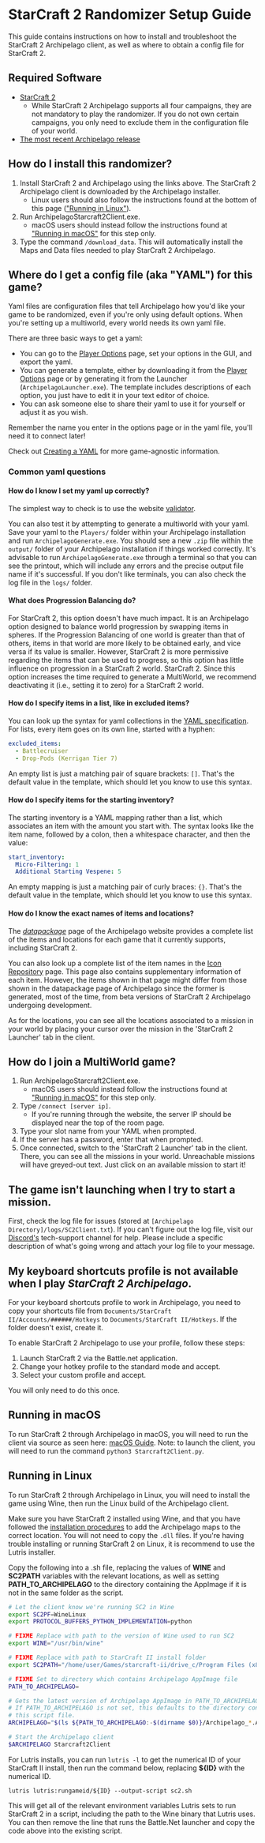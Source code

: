 # StarCraft 2 Randomizer Setup Guide

This guide contains instructions on how to install and troubleshoot the StarCraft 2 Archipelago client, as well as 
where to obtain a config file for StarCraft 2.

## Required Software

- [StarCraft 2](https://starcraft2.com/en-us/)
   - While StarCraft 2 Archipelago supports all four campaigns, they are not mandatory to play the randomizer. 
   If you do not own certain campaigns, you only need to exclude them in the configuration file of your world.
- [The most recent Archipelago release](https://github.com/ArchipelagoMW/Archipelago/releases)

## How do I install this randomizer?

1. Install StarCraft 2 and Archipelago using the links above. The StarCraft 2 Archipelago client is downloaded by the 
Archipelago installer.
   - Linux users should also follow the instructions found at the bottom of this page 
     (["Running in Linux"](#running-in-linux)).
2. Run ArchipelagoStarcraft2Client.exe.
   - macOS users should instead follow the instructions found at ["Running in macOS"](#running-in-macos) for this step 
   only.
3. Type the command `/download_data`. 
This will automatically install the Maps and Data files needed to play StarCraft 2 Archipelago.

## Where do I get a config file (aka "YAML") for this game?

Yaml files are configuration files that tell Archipelago how you'd like your game to be randomized, even if you're only 
using default options.
When you're setting up a multiworld, every world needs its own yaml file.

There are three basic ways to get a yaml:
* You can go to the [Player Options](/games/Starcraft%202/player-options) page, set your options in the GUI, and export 
the yaml.
* You can generate a template, either by downloading it from the [Player Options](/games/Starcraft%202/player-options) 
page or by generating it from the Launcher (`ArchipelagoLauncher.exe`). 
The template includes descriptions of each option, you just have to edit it in your text editor of choice.
* You can ask someone else to share their yaml to use it for yourself or adjust it as you wish.

Remember the name you enter in the options page or in the yaml file, you'll need it to connect later!

Check out [Creating a YAML](/tutorial/Archipelago/setup/en#creating-a-yaml) for more game-agnostic information.

### Common yaml questions

#### How do I know I set my yaml up correctly?

The simplest way to check is to use the website [validator](/check). 

You can also test it by attempting to generate a multiworld with your yaml. Save your yaml to the `Players/` folder 
within your Archipelago installation and run `ArchipelagoGenerate.exe`. 
You should see a new `.zip` file within the `output/` folder of your Archipelago installation if things worked 
correctly. 
It's advisable to run `ArchipelagoGenerate.exe` through a terminal so that you can see the printout, which will include 
any errors and the precise output file name if it's successful. 
If you don't like terminals, you can also check the log file in the `logs/` folder.

#### What does Progression Balancing do?

For StarCraft 2, this option doesn't have much impact. 
It is an Archipelago option designed to balance world progression by swapping items in spheres. 
If the Progression Balancing of one world is greater than that of others, items in that world are more likely to be 
obtained early, and vice versa if its value is smaller. 
However, StarCraft 2 is more permissive regarding the items that can be used to progress, so this option has little 
influence on progression in a StarCraft 2 world. 
StarCraft 2. 
Since this option increases the time required to generate a MultiWorld, we recommend deactivating it (i.e., setting it 
to zero) for a StarCraft 2 world.

#### How do I specify items in a list, like in excluded items?

You can look up the syntax for yaml collections in the 
[YAML specification](https://yaml.org/spec/1.2.2/#21-collections). 
For lists, every item goes on its own line, started with a hyphen:

```yaml
excluded_items:
  - Battlecruiser
  - Drop-Pods (Kerrigan Tier 7)
```

An empty list is just a matching pair of square brackets: `[]`. 
That's the default value in the template, which should let you know to use this syntax.

#### How do I specify items for the starting inventory?

The starting inventory is a YAML mapping rather than a list, which associates an item with the amount you start with. 
The syntax looks like the item name, followed by a colon, then a whitespace character, and then the value:

```yaml
start_inventory:
  Micro-Filtering: 1
  Additional Starting Vespene: 5
```

An empty mapping is just a matching pair of curly braces: `{}`. 
That's the default value in the template, which should let you know to use this syntax.

#### How do I know the exact names of items and locations?

The [*datapackage*](/datapackage) page of the Archipelago website provides a complete list of the items and locations 
for each game that it currently supports, including StarCraft 2.

You can also look up a complete list of the item names in the 
[Icon Repository](https://matthewmarinets.github.io/ap_sc2_icons/) page.
This page also contains supplementary information of each item.
However, the items shown in that page might differ from those shown in the datapackage page of Archipelago since the 
former is generated, most of the time, from beta versions of StarCraft 2 Archipelago undergoing development.

As for the locations, you can see all the locations associated to a mission in your world by placing your cursor over 
the mission in the 'StarCraft 2 Launcher' tab in the client.

## How do I join a MultiWorld game?

1. Run ArchipelagoStarcraft2Client.exe.
   - macOS users should instead follow the instructions found at ["Running in macOS"](#running-in-macos) for this step 
   only.
2. Type `/connect [server ip]`.
   - If you're running through the website, the server IP should be displayed near the top of the room page.
3. Type your slot name from your YAML when prompted.
4. If the server has a password, enter that when prompted.
5. Once connected, switch to the 'StarCraft 2 Launcher' tab in the client. There, you can see all the missions in your 
world. 
Unreachable missions will have greyed-out text. Just click on an available mission to start it!

## The game isn't launching when I try to start a mission.

First, check the log file for issues (stored at `[Archipelago Directory]/logs/SC2Client.txt`). 
If you can't figure out the log file, visit our [Discord's](https://discord.com/invite/8Z65BR2) tech-support channel 
for help. 
Please include a specific description of what's going wrong and attach your log file to your message.

## My keyboard shortcuts profile is not available when I play *StarCraft 2 Archipelago*.

For your keyboard shortcuts profile to work in Archipelago, you need to copy your shortcuts file from 
`Documents/StarCraft II/Accounts/######/Hotkeys` to `Documents/StarCraft II/Hotkeys`. 
If the folder doesn't exist, create it.

To enable StarCraft 2 Archipelago to use your profile, follow these steps:
1. Launch StarCraft 2 via the Battle.net application.
2. Change your hotkey profile to the standard mode and accept.
3. Select your custom profile and accept.

You will only need to do this once.

## Running in macOS

To run StarCraft 2 through Archipelago in macOS, you will need to run the client via source as seen here: 
[macOS Guide](/tutorial/Archipelago/mac/en). 
Note: to launch the client, you will need to run the command `python3 Starcraft2Client.py`.

## Running in Linux

To run StarCraft 2 through Archipelago in Linux, you will need to install the game using Wine, then run the Linux build
of the Archipelago client.

Make sure you have StarCraft 2 installed using Wine, and that you have followed the
[installation procedures](#how-do-i-install-this-randomizer?) to add the Archipelago maps to the correct location. 
You will not need to copy the `.dll` files. 
If you're having trouble installing or running StarCraft 2 on Linux, it is recommend to use the Lutris installer.

Copy the following into a .sh file, replacing the values of **WINE** and **SC2PATH** variables with the relevant
locations, as well as setting **PATH_TO_ARCHIPELAGO** to the directory containing the AppImage if it is not in the same
folder as the script.

```sh
# Let the client know we're running SC2 in Wine
export SC2PF=WineLinux
export PROTOCOL_BUFFERS_PYTHON_IMPLEMENTATION=python

# FIXME Replace with path to the version of Wine used to run SC2
export WINE="/usr/bin/wine"

# FIXME Replace with path to StarCraft II install folder
export SC2PATH="/home/user/Games/starcraft-ii/drive_c/Program Files (x86)/StarCraft II/"

# FIXME Set to directory which contains Archipelago AppImage file
PATH_TO_ARCHIPELAGO=

# Gets the latest version of Archipelago AppImage in PATH_TO_ARCHIPELAGO.
# If PATH_TO_ARCHIPELAGO is not set, this defaults to the directory containing
# this script file.
ARCHIPELAGO="$(ls ${PATH_TO_ARCHIPELAGO:-$(dirname $0)}/Archipelago_*.AppImage | sort -r | head -1)"

# Start the Archipelago client
$ARCHIPELAGO Starcraft2Client
```

For Lutris installs, you can run `lutris -l` to get the numerical ID of your StarCraft II install, then run the command
below, replacing **${ID}** with the numerical ID.

    lutris lutris:rungameid/${ID} --output-script sc2.sh

This will get all of the relevant environment variables Lutris sets to run StarCraft 2 in a script, including the path
to the Wine binary that Lutris uses. 
You can then remove the line that runs the Battle.Net launcher and copy the code above into the existing script.
